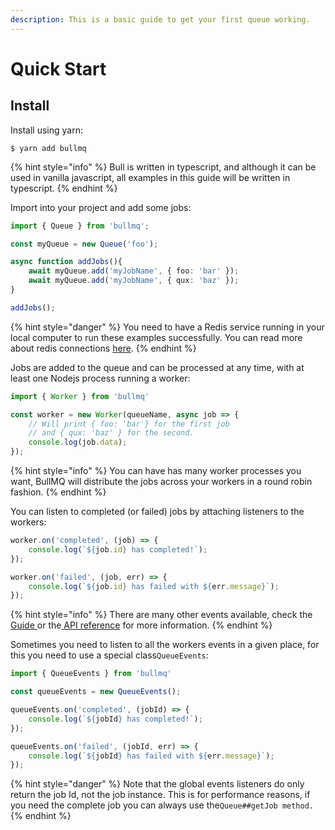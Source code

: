 ```yaml
---
description: This is a basic guide to get your first queue working.
---
```


# Quick Start

## Install

Install using yarn:

```text
$ yarn add bullmq
```

{% hint style="info" %}
Bull is written in typescript, and although it can be used in vanilla javascript, all examples in this guide will be written in typescript.
{% endhint %}

Import into your project and add some jobs:

```typescript
import { Queue } from 'bullmq';

const myQueue = new Queue('foo');

async function addJobs(){
    await myQueue.add('myJobName', { foo: 'bar' });
    await myQueue.add('myJobName', { qux: 'baz' });    
}

addJobs();
```

{% hint style="danger" %}
You need to have a Redis service running in your local computer to run these examples successfully. You can read more about redis connections [here](guide/connections.md).
{% endhint %}

Jobs are added to the queue and can be processed at any time, with at least one Nodejs process running a worker:

```typescript
import { Worker } from 'bullmq'

const worker = new Worker(queueName, async job => {
    // Will print { foo: 'bar'} for the first job
    // and { qux: 'baz' } for the second.
    console.log(job.data);
});
```

{% hint style="info" %}
You can have has many worker processes you want, BullMQ will distribute the jobs across your workers in a round robin fashion.
{% endhint %}

You can listen to completed \(or failed\) jobs by attaching listeners to the workers:

```typescript
worker.on('completed', (job) => {
    console.log(`${job.id} has completed!`);
});

worker.on('failed', (job, err) => {
    console.log(`${job.id} has failed with ${err.message}`);
});
```

{% hint style="info" %}
There are many other events available, check the [Guide ](guide/events.md)or the[ API reference](api-reference.md) for more information.
{% endhint %}

Sometimes you need to listen to all the workers events in a given place, for this you need to use a special class`QueueEvents`:

```typescript
import { QueueEvents } from 'bullmq'

const queueEvents = new QueueEvents();

queueEvents.on('completed', (jobId) => {
    console.log(`${jobId} has completed!`);
});

queueEvents.on('failed', (jobId, err) => {
    console.log(`${jobId} has failed with ${err.message}`);
});
```

{% hint style="danger" %}
Note that the global events listeners do only return the job Id, not the job instance. This is for performance reasons, if you need the complete job you can always use the`Queue##getJob method.`
{% endhint %}

